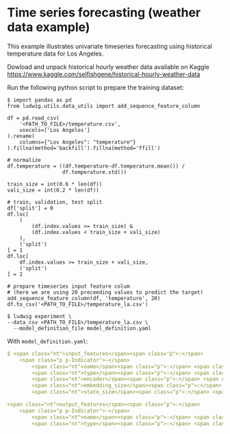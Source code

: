 # Time series forecasting (weather data example)

This example illustrates univariate timeseries forecasting using historical temperature data for Los Angeles.

Dowload and unpack historical hourly weather data available on Kaggle https://www.kaggle.com/selfishgene/historical-hourly-weather-data

Run the following python script to prepare the training dataset:

```
$ import pandas as pd
from ludwig.utils.data_utils import add_sequence_feature_column

df = pd.read_csv(
    '<PATH_TO_FILE>/temperature.csv',
    usecols=['Los Angeles']
).rename(
    columns={"Los Angeles": "temperature"}
).fillna(method='backfill').fillna(method='ffill')

# normalize
df.temperature = ((df.temperature-df.temperature.mean()) /
                  df.temperature.std())

train_size = int(0.6 * len(df))
vali_size = int(0.2 * len(df))

# train, validation, test split
df['split'] = 0
df.loc[
    (
        (df.index.values >= train_size) &
        (df.index.values < train_size + vali_size)
    ),
    ('split')
] = 1
df.loc[
    df.index.values >= train_size + vali_size,
    ('split')
] = 2

# prepare timeseries input feature colum
# (here we are using 20 preceeding values to predict the target)
add_sequence_feature_column(df, 'temperature', 20)
df.to_csv('<PATH_TO_FILE>/temperature_la.csv')
```

</div>

```
$ ludwig experiment \
--data_csv <PATH_TO_FILE>/temperature_la.csv \
  --model_definition_file model_definition.yaml
```

</div>

With `model_definition.yaml`:

```yaml
$ <span class="nt">input_features</span><span class="p">:</span>
    <span class="p p-Indicator">-</span>
        <span class="nt">name</span><span class="p">:</span> <span class="l l-Scalar l-Scalar-Plain">temperature_feature</span>
        <span class="nt">type</span><span class="p">:</span> <span class="l l-Scalar l-Scalar-Plain">timeseries</span>
        <span class="nt">encoder</span><span class="p">:</span> <span class="l l-Scalar l-Scalar-Plain">rnn</span>
        <span class="nt">embedding_size</span><span class="p">:</span> <span class="l l-Scalar l-Scalar-Plain">32</span>
        <span class="nt">state_size</span><span class="p">:</span> <span class="l l-Scalar l-Scalar-Plain">32</span>

<span class="nt">output_features</span><span class="p">:</span>
    <span class="p p-Indicator">-</span>
        <span class="nt">name</span><span class="p">:</span> <span class="l l-Scalar l-Scalar-Plain">temperature</span>
        <span class="nt">type</span><span class="p">:</span> <span class="l l-Scalar l-Scalar-Plain">numerical</span>
```

</div>
